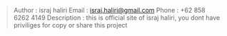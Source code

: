 >Author 		: israj haliri
>Email		: israj.haliri@gmail.com
>Phone		: +62 858 6262 4149
>Description	: this is official site of israj haliri, you dont have priviliges for copy or share this project

